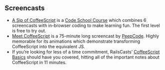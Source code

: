 ## Screencasts

*   [A Sip of CoffeeScript](http://coffeescript.codeschool.com) is a [Code School Course](http://www.codeschool.com) which combines 6 screencasts with in-browser coding to make learning fun. The first level is free to try out.
*   [Meet CoffeeScript](http://peepcode.com/products/coffeescript) is a 75-minute long screencast by [PeepCode](http://peepcode.com/). Highly memorable for its animations which demonstrate transforming CoffeeScript into the equivalent JS.
*   If you’re looking for less of a time commitment, RailsCasts’ [CoffeeScript Basics](http://railscasts.com/episodes/267-coffeescript-basics) should have you covered, hitting all of the important notes about CoffeeScript in 11 minutes.
